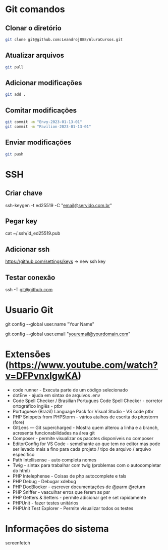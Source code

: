 # Git comandos

## Clonar o diretório

```bash
git clone git@github.com:Leandroj888/AluraCursos.git
```

## Atualizar arquivos

```bash
git pull
```

## Adicionar modificações

```bash
git add .
```

## Comitar modificações

```bash
git commit -m "Envy-2023-01-13-01"
git commit -m "Pavilion-2023-01-13-01"
```

## Enviar modificações

```bash
git push
```

# SSH

## Criar chave
ssh-keygen -t ed25519 -C "email@servido.com.br"

## Pegar key
cat ~/.ssh/id_ed25519.pub

## Adicionar ssh
https://github.com/settings/keys -> new ssh key

## Testar conexão
ssh -T git@github.com


# Usuario Git
git config --global user.name "Your Name"

git config --global user.email "youremail@yourdomain.com"

# Extensões (https://www.youtube.com/watch?v=DFPvnxIgwKA)
- code runner - Executa parte de um código selecionado
- dotEnv - ajuda em sintax de arquivos .env
- Code Spell Checker / Brasilian Portugues Code Spell Checker - corretor ortográfico inglês - ptbr
- Portuguese (Brazil) Language Pack for Visual Studio - VS code ptbr
- PHP Snippets from PHPStorm - vários atalhos de escrita do phpstorm (fore)
- GitLens — Git supercharged - Mostra quem alterou a linha e a branch, acresenta funcionabilidades na área git
- Composer - permite visualizar os pacotes disponíveis no composer
- EditorConfig for VS Code - semelhante ao que tem no editor mas pode ser levado mais a fino para cada projeto / tipo de arquivo / arquivo especifico
- Path Intellisense - auto completa nomes
- Twig - sintax para trabalhar com twig (problemas com o autocompletar do html)
- PHP Intelephense - Coisas de php autocomplete e tals
- PHP Debug - Debugar xdebug
- PHP DocBlocker - escrever documentações de @parm @return
- PHP Sniffer - vasculhar erros que ferem as psr
- PHP Getters & Setters - permite adicionar get e set rapidamente
- PHPUnit - fazer testes unitários
- PHPUnit Test Explorer - Permite visualizar todos os testes


# Informações do sistema
screenfetch

